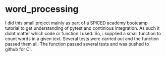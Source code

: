 # word_processing
I did this small project mainly as part of a SPICED academy bootcamp tutorial to get understanding of pytest and continious integration. 
As such it didnt matter which code or function I used. So, i supplied a small function to count words in a given text. 
Several tests were carried out and the function passed them all. The function passed several tests and was pushed to github for CI.
